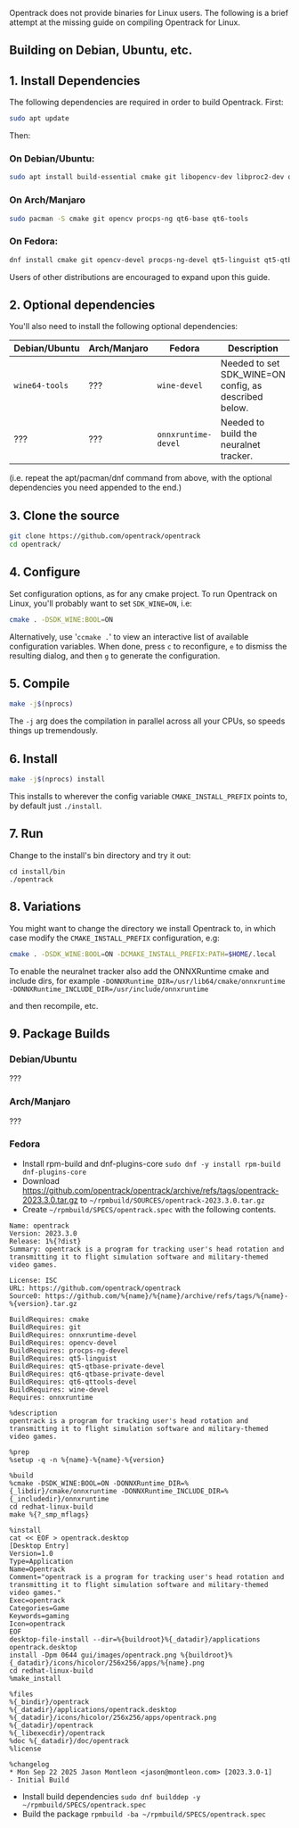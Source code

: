 Opentrack does not provide binaries for Linux users. The following is a brief attempt at the missing guide on compiling Opentrack for Linux.

## Building on Debian, Ubuntu, etc.

## 1. Install Dependencies

The following dependencies are required in order to build Opentrack. First:

```sh
sudo apt update
```

Then:

### On Debian/Ubuntu:

```sh
sudo apt install build-essential cmake git libopencv-dev libproc2-dev qt6-base-private-dev qt6-tools-dev wine64-tools
```

### On Arch/Manjaro

```sh
sudo pacman -S cmake git opencv procps-ng qt6-base qt6-tools
```

### On Fedora:

```sh
dnf install cmake git opencv-devel procps-ng-devel qt5-linguist qt5-qtbase-private-devel qt6-qtbase-private-devel qt6-qttools-devel
```

Users of other distributions are encouraged to expand upon this guide.

## 2. Optional dependencies

You'll also need to install the following optional dependencies:

Debian/Ubuntu  | Arch/Manjaro | Fedora | Description
---------------|--------------|--------|------------------------------------------------------
`wine64-tools` | ???          | `wine-devel` | Needed to set SDK_WINE=ON config, as described below.
???            | ???          | `onnxruntime-devel` | Needed to build the neuralnet tracker.

(i.e. repeat the apt/pacman/dnf command from above, with the optional dependencies
you need appended to the end.)

## 3. Clone the source

```bash
git clone https://github.com/opentrack/opentrack
cd opentrack/
```

## 4. Configure

Set configuration options, as for any cmake project. To run Opentrack on
Linux, you'll probably want to set `SDK_WINE=ON`, i.e:

```sh
cmake . -DSDK_WINE:BOOL=ON
```

Alternatively, use '`ccmake .`' to view an interactive list of available configuration variables. When done, press `c` to reconfigure, `e` to dismiss the resulting dialog, and then `g` to generate the configuration.


## 5. Compile

```sh
make -j$(nprocs)
```

The `-j` arg does the compilation in parallel across all your CPUs, so speeds
things up tremendously.

## 6. Install

```sh
make -j$(nprocs) install
```

This installs to wherever the config variable `CMAKE_INSTALL_PREFIX` points to,
by default just `./install`.

## 7. Run

Change to the install's bin directory and try it out:

```
cd install/bin
./opentrack
```

## 8. Variations

You might want to change the directory we install Opentrack to, in which case
modify the `CMAKE_INSTALL_PREFIX` configuration, e.g:

```sh
cmake . -DSDK_WINE:BOOL=ON -DCMAKE_INSTALL_PREFIX:PATH=$HOME/.local
```

To enable the neuralnet tracker also add the ONNXRuntime cmake and include dirs, for example `-DONNXRuntime_DIR=/usr/lib64/cmake/onnxruntime -DONNXRuntime_INCLUDE_DIR=/usr/include/onnxruntime`

and then recompile, etc.

## 9. Package Builds

### Debian/Ubuntu
???

### Arch/Manjaro
???

### Fedora
- Install rpm-build and dnf-plugins-core `sudo dnf -y install rpm-build dnf-plugins-core`
- Download https://github.com/opentrack/opentrack/archive/refs/tags/opentrack-2023.3.0.tar.gz to `~/rpmbuild/SOURCES/opentrack-2023.3.0.tar.gz`
- Create `~/rpmbuild/SPECS/opentrack.spec` with the following contents.
```
Name: opentrack
Version: 2023.3.0
Release: 1%{?dist}
Summary: opentrack is a program for tracking user's head rotation and transmitting it to flight simulation software and military-themed video games.

License: ISC
URL: https://github.com/opentrack/opentrack
Source0: https://github.com/%{name}/%{name}/archive/refs/tags/%{name}-%{version}.tar.gz

BuildRequires: cmake
BuildRequires: git
BuildRequires: onnxruntime-devel
BuildRequires: opencv-devel
BuildRequires: procps-ng-devel
BuildRequires: qt5-linguist
BuildRequires: qt5-qtbase-private-devel
BuildRequires: qt6-qtbase-private-devel
BuildRequires: qt6-qttools-devel
BuildRequires: wine-devel
Requires: onnxruntime

%description
opentrack is a program for tracking user's head rotation and transmitting it to flight simulation software and military-themed video games.

%prep
%setup -q -n %{name}-%{name}-%{version}

%build
%cmake -DSDK_WINE:BOOL=ON -DONNXRuntime_DIR=%{_libdir}/cmake/onnxruntime -DONNXRuntime_INCLUDE_DIR=%{_includedir}/onnxruntime
cd redhat-linux-build
make %{?_smp_mflags}

%install
cat << EOF > opentrack.desktop
[Desktop Entry]
Version=1.0
Type=Application
Name=Opentrack
Comment="opentrack is a program for tracking user's head rotation and transmitting it to flight simulation software and military-themed video games."
Exec=opentrack
Categories=Game
Keywords=gaming
Icon=opentrack
EOF
desktop-file-install --dir=%{buildroot}%{_datadir}/applications opentrack.desktop
install -Dpm 0644 gui/images/opentrack.png %{buildroot}%{_datadir}/icons/hicolor/256x256/apps/%{name}.png
cd redhat-linux-build
%make_install

%files
%{_bindir}/opentrack
%{_datadir}/applications/opentrack.desktop
%{_datadir}/icons/hicolor/256x256/apps/opentrack.png
%{_datadir}/opentrack
%{_libexecdir}/opentrack
%doc %{_datadir}/doc/opentrack
%license

%changelog
* Mon Sep 22 2025 Jason Montleon <jason@montleon.com> [2023.3.0-1]
- Initial Build
```
- Install build dependencies `sudo dnf builddep -y ~/rpmbuild/SPECS/opentrack.spec`
- Build the package `rpmbuild -ba ~/rpmbuild/SPECS/opentrack.spec`

